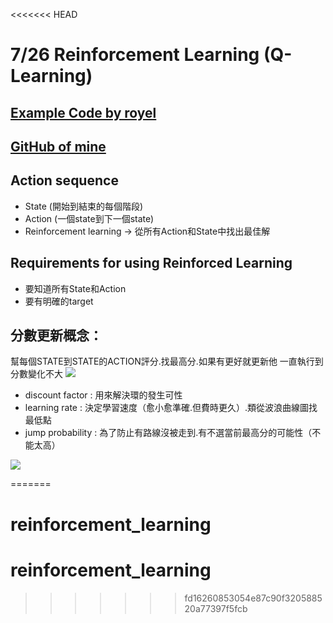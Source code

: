 <<<<<<< HEAD
# 7/26 Reinforcement Learning (Q-Learning)

## [Example Code by royel](https://github.com/Royeqiu/ReinforcementLearningExample)

## [GitHub of mine](https://github.com/LonEdit120/reinforcement_learning/blob/master/q_learning/rl.py)

## Action sequence
- State (開始到結束的每個階段)
- Action (一個state到下一個state)
- Reinforcement learning -> 從所有Action和State中找出最佳解

## Requirements for using Reinforced Learning
- 要知道所有State和Action
- 要有明確的target

## 分數更新概念：

幫每個STATE到STATE的ACTION評分.找最高分.如果有更好就更新他
一直執行到分數變化不大
![](https://i.imgur.com/eUl8Rc3.png)
- discount factor : 用來解決環的發生可性
- learning rate : 決定學習速度（愈小愈準確.但費時更久）.類從波浪曲線圖找最低點
- jump probability : 為了防止有路線沒被走到.有不選當前最高分的可能性（不能太高）

![](https://i.imgur.com/Au6Pkj6.png)


=======
# reinforcement_learning
# reinforcement_learning
>>>>>>> fd16260853054e87c90f320588520a77397f5fcb
